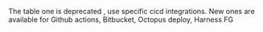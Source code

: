 
The table one is deprecated , use specific cicd integrations. 
New ones are available for Github actions, Bitbucket, Octopus deploy, Harness FG
